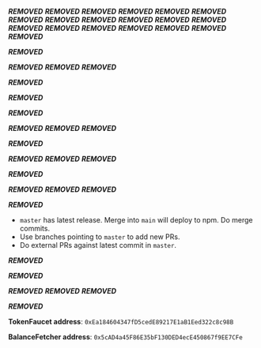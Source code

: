 ***REMOVED***
***REMOVED***
***REMOVED***
***REMOVED***
***REMOVED***
***REMOVED***
***REMOVED***
***REMOVED***
***REMOVED***
***REMOVED***
***REMOVED***
***REMOVED***
***REMOVED***
***REMOVED***
***REMOVED***
***REMOVED***
***REMOVED***
***REMOVED***
***REMOVED***

***REMOVED***

***REMOVED***
***REMOVED***
***REMOVED***

***REMOVED***

***REMOVED***

***REMOVED***

***REMOVED***
***REMOVED***
***REMOVED***

***REMOVED***

***REMOVED***
***REMOVED***
***REMOVED***

***REMOVED***

***REMOVED***
***REMOVED***
***REMOVED***


***REMOVED***

- `master` has latest release. Merge into `main` will deploy to npm. Do merge commits.
- Use branches pointing to `master` to add new PRs.
- Do external PRs against latest commit in `master`.

***REMOVED***

***REMOVED***

***REMOVED***
***REMOVED***
***REMOVED***

***REMOVED***

**TokenFaucet address**: `0xEa184604347fD5cedE89217E1aB1Eed322c8c98B`

**BalanceFetcher address**: `0x5cAD4a45F86E35bF130DED4ecE450867f9EE7CFe`

